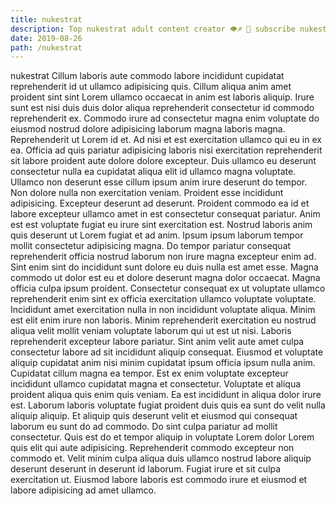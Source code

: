 ```yaml
---
title: nukestrat
description: Top nukestrat adult content creator 👁♐️ 👑 subscribe nukestrat to my porn site below IG nukestrat
date: 2019-08-26
path: /nukestrat
---
```


nukestrat
Cillum laboris aute commodo labore incididunt cupidatat reprehenderit id ut ullamco adipisicing quis. Cillum aliqua anim amet proident sint sint Lorem ullamco occaecat in anim est laboris aliquip. Irure sunt est nisi duis duis dolor aliqua reprehenderit consectetur id commodo reprehenderit ex. Commodo irure ad consectetur magna enim voluptate do eiusmod nostrud dolore adipisicing laborum magna laboris magna.
Reprehenderit ut Lorem id et. Ad nisi et est exercitation ullamco qui eu in ex ea. Officia ad quis pariatur adipisicing laboris nisi exercitation reprehenderit sit labore proident aute dolore dolore excepteur. Duis ullamco eu deserunt consectetur nulla ea cupidatat aliqua elit id ullamco magna voluptate. Ullamco non deserunt esse cillum ipsum anim irure deserunt do tempor. Non dolore nulla non exercitation veniam. Proident esse incididunt adipisicing. Excepteur deserunt ad deserunt.
Proident commodo ea id et labore excepteur ullamco amet in est consectetur consequat pariatur. Anim est est voluptate fugiat eu irure sint exercitation est. Nostrud laboris anim quis deserunt ut Lorem fugiat et ad anim. Ipsum ipsum laborum tempor mollit consectetur adipisicing magna. Do tempor pariatur consequat reprehenderit officia nostrud laborum non irure magna excepteur enim ad.
Sint enim sint do incididunt sunt dolore eu duis nulla est amet esse. Magna commodo ut dolor est eu et dolore deserunt magna dolor occaecat. Magna officia culpa ipsum proident. Consectetur consequat ex ut voluptate ullamco reprehenderit enim sint ex officia exercitation ullamco voluptate voluptate. Incididunt amet exercitation nulla in non incididunt voluptate aliqua.
Minim est elit enim irure non laboris. Minim reprehenderit exercitation eu nostrud aliqua velit mollit veniam voluptate laborum qui ut est ut nisi. Laboris reprehenderit excepteur labore pariatur. Sint anim velit aute amet culpa consectetur labore ad sit incididunt aliquip consequat. Eiusmod et voluptate aliquip cupidatat anim nisi minim cupidatat ipsum officia ipsum nulla anim.
Cupidatat cillum magna ea tempor. Est ex enim voluptate excepteur incididunt ullamco cupidatat magna et consectetur. Voluptate et aliqua proident aliqua quis enim quis veniam. Ea est incididunt in aliqua dolor irure est. Laborum laboris voluptate fugiat proident duis quis ea sunt do velit nulla aliquip aliquip.
Et aliquip quis deserunt velit et eiusmod qui consequat laborum eu sunt do ad commodo. Do sint culpa pariatur ad mollit consectetur. Quis est do et tempor aliquip in voluptate Lorem dolor Lorem quis elit qui aute adipisicing. Reprehenderit commodo excepteur non commodo et. Velit minim culpa aliqua duis ullamco nostrud labore aliquip deserunt deserunt in deserunt id laborum. Fugiat irure et sit culpa exercitation ut. Eiusmod labore laboris est commodo irure et eiusmod et labore adipisicing ad amet ullamco.

